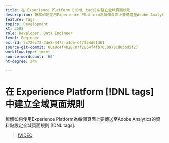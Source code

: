 ```yaml
---
title: 在 Experience Platform [!DNL tags]中建立全域頁面規則
description: 瞭解如何使用Experience Platform為每個頁面上要傳送至Adobe Analytics的資料點設定全域頁面規則 [!DNL tags].
feature: Tags
topics: Development
kt: 3588
role: Developer, Data Engineer
level: Beginner
exl-id: 7c72ec72-3de8-4472-a1de-c47f54d61d61
source-git-commit: 00a8c4f4b28707f2854f4fb7050979cd8bbd5f27
workflow-type: tm+mt
source-wordcount: '66'
ht-degree: 24%

---
```


# 在 Experience Platform [!DNL tags] 中建立全域頁面規則

瞭解如何使用Experience Platform為每個頁面上要傳送至Adobe Analytics的資料點設定全域頁面規則 [!DNL tags].

>[!VIDEO](https://video.tv.adobe.com/v/28769/?quality=12&learn=on)
